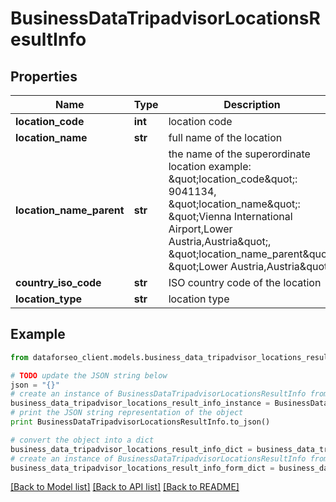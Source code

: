 # BusinessDataTripadvisorLocationsResultInfo


## Properties

Name | Type | Description | Notes
------------ | ------------- | ------------- | -------------
**location_code** | **int** | location code | [optional] 
**location_name** | **str** | full name of the location | [optional] 
**location_name_parent** | **str** | the name of the superordinate location example: \&quot;location_code\&quot;: 9041134, \&quot;location_name\&quot;: \&quot;Vienna International Airport,Lower Austria,Austria\&quot;, \&quot;location_name_parent\&quot;: \&quot;Lower Austria,Austria\&quot; | [optional] 
**country_iso_code** | **str** | ISO country code of the location | [optional] 
**location_type** | **str** | location type | [optional] 

## Example

```python
from dataforseo_client.models.business_data_tripadvisor_locations_result_info import BusinessDataTripadvisorLocationsResultInfo

# TODO update the JSON string below
json = "{}"
# create an instance of BusinessDataTripadvisorLocationsResultInfo from a JSON string
business_data_tripadvisor_locations_result_info_instance = BusinessDataTripadvisorLocationsResultInfo.from_json(json)
# print the JSON string representation of the object
print BusinessDataTripadvisorLocationsResultInfo.to_json()

# convert the object into a dict
business_data_tripadvisor_locations_result_info_dict = business_data_tripadvisor_locations_result_info_instance.to_dict()
# create an instance of BusinessDataTripadvisorLocationsResultInfo from a dict
business_data_tripadvisor_locations_result_info_form_dict = business_data_tripadvisor_locations_result_info.from_dict(business_data_tripadvisor_locations_result_info_dict)
```
[[Back to Model list]](../README.md#documentation-for-models) [[Back to API list]](../README.md#documentation-for-api-endpoints) [[Back to README]](../README.md)


